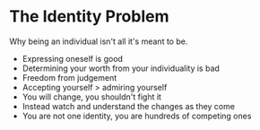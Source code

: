 # The Identity Problem

Why being an individual isn't all it's meant to be.  


* Expressing oneself is good
* Determining your worth from your individuality is bad
* Freedom from judgement
* Accepting yourself &gt; admiring yourself
* You will change, you shouldn't fight it
* Instead watch and understand the changes as they come
* You are not one identity, you are hundreds of competing ones


